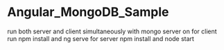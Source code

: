 # Angular_MongoDB_Sample

run both server and client simultaneously with mongo server on
for client run npm install and ng serve
for server npm install and node start
